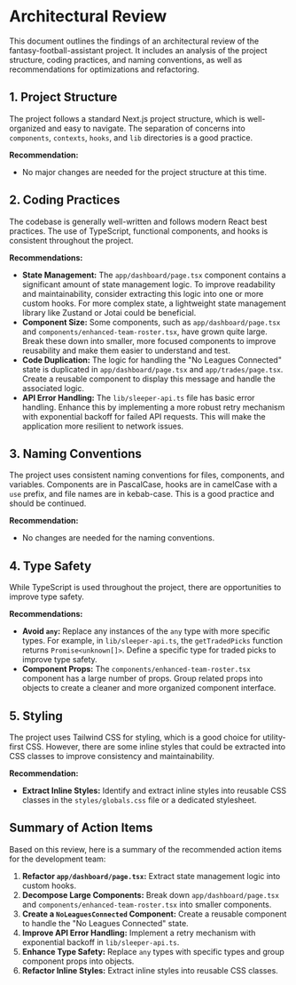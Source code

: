 # Architectural Review

This document outlines the findings of an architectural review of the fantasy-football-assistant project. It includes an analysis of the project structure, coding practices, and naming conventions, as well as recommendations for optimizations and refactoring.

## 1. Project Structure

The project follows a standard Next.js project structure, which is well-organized and easy to navigate. The separation of concerns into `components`, `contexts`, `hooks`, and `lib` directories is a good practice.

**Recommendation:**

*   No major changes are needed for the project structure at this time.

## 2. Coding Practices

The codebase is generally well-written and follows modern React best practices. The use of TypeScript, functional components, and hooks is consistent throughout the project.

**Recommendations:**

*   **State Management:** The `app/dashboard/page.tsx` component contains a significant amount of state management logic. To improve readability and maintainability, consider extracting this logic into one or more custom hooks. For more complex state, a lightweight state management library like Zustand or Jotai could be beneficial.
*   **Component Size:** Some components, such as `app/dashboard/page.tsx` and `components/enhanced-team-roster.tsx`, have grown quite large. Break these down into smaller, more focused components to improve reusability and make them easier to understand and test.
*   **Code Duplication:** The logic for handling the "No Leagues Connected" state is duplicated in `app/dashboard/page.tsx` and `app/trades/page.tsx`. Create a reusable component to display this message and handle the associated logic.
*   **API Error Handling:** The `lib/sleeper-api.ts` file has basic error handling. Enhance this by implementing a more robust retry mechanism with exponential backoff for failed API requests. This will make the application more resilient to network issues.

## 3. Naming Conventions

The project uses consistent naming conventions for files, components, and variables. Components are in PascalCase, hooks are in camelCase with a `use` prefix, and file names are in kebab-case. This is a good practice and should be continued.

**Recommendation:**

*   No changes are needed for the naming conventions.

## 4. Type Safety

While TypeScript is used throughout the project, there are opportunities to improve type safety.

**Recommendations:**

*   **Avoid `any`:** Replace any instances of the `any` type with more specific types. For example, in `lib/sleeper-api.ts`, the `getTradedPicks` function returns `Promise<unknown[]>`. Define a specific type for traded picks to improve type safety.
*   **Component Props:** The `components/enhanced-team-roster.tsx` component has a large number of props. Group related props into objects to create a cleaner and more organized component interface.

## 5. Styling

The project uses Tailwind CSS for styling, which is a good choice for utility-first CSS. However, there are some inline styles that could be extracted into CSS classes to improve consistency and maintainability.

**Recommendation:**

*   **Extract Inline Styles:** Identify and extract inline styles into reusable CSS classes in the `styles/globals.css` file or a dedicated stylesheet.

## Summary of Action Items

Based on this review, here is a summary of the recommended action items for the development team:

1.  **Refactor `app/dashboard/page.tsx`:** Extract state management logic into custom hooks.
2.  **Decompose Large Components:** Break down `app/dashboard/page.tsx` and `components/enhanced-team-roster.tsx` into smaller components.
3.  **Create a `NoLeaguesConnected` Component:** Create a reusable component to handle the "No Leagues Connected" state.
4.  **Improve API Error Handling:** Implement a retry mechanism with exponential backoff in `lib/sleeper-api.ts`.
5.  **Enhance Type Safety:** Replace `any` types with specific types and group component props into objects.
6.  **Refactor Inline Styles:** Extract inline styles into reusable CSS classes.
